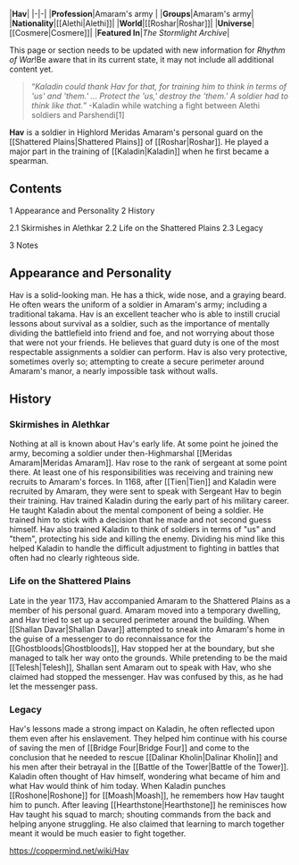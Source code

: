 |**Hav**|
|-|-|
|**Profession**|Amaram's army |
|**Groups**|Amaram's army|
|**Nationality**|[[Alethi\|Alethi]]|
|**World**|[[Roshar\|Roshar]]|
|**Universe**|[[Cosmere\|Cosmere]]|
|**Featured In**|*The Stormlight Archive*|

This page or section needs to be updated with new information for *Rhythm of War*!Be aware that in its current state, it may not include all additional content yet.

>“*Kaladin could thank Hav for that, for training him to think in terms of 'us' and 'them.' ... Protect the 'us,' destroy the 'them.' A soldier had to think like that.*”
\-Kaladin while watching a fight between Alethi soldiers and Parshendi[1]


**Hav** is a soldier in Highlord Meridas Amaram's personal guard on the [[Shattered Plains\|Shattered Plains]] of [[Roshar\|Roshar]]. He played a major part in the training of [[Kaladin\|Kaladin]] when he first became a spearman.

## Contents

1 Appearance and Personality
2 History

2.1 Skirmishes in Alethkar
2.2 Life on the Shattered Plains
2.3 Legacy


3 Notes


## Appearance and Personality
Hav is a solid-looking man. He has a thick, wide nose, and a graying beard. He often wears the uniform of a soldier in Amaram's army; including a traditional takama.
Hav is an excellent teacher who is able to instill crucial lessons about survival as a soldier, such as the importance of mentally dividing the battlefield into friend and foe, and not worrying about those that were not your friends. He believes that guard duty is one of the most respectable assignments a soldier can perform. Hav is also very protective, sometimes overly so; attempting to create a secure perimeter around Amaram's manor, a nearly impossible task without walls.

## History
### Skirmishes in Alethkar
Nothing at all is known about Hav's early life. At some point he joined the army, becoming a soldier under then-Highmarshal [[Meridas Amaram\|Meridas Amaram]]. Hav rose to the rank of sergeant at some point there. At least one of his responsibilities was receiving and training new recruits to Amaram's forces. In 1168, after [[Tien\|Tien]] and Kaladin were recruited by Amaram, they were sent to speak with Sergeant Hav to begin their training.
Hav trained Kaladin during the early part of his military career. He taught Kaladin about the mental component of being a soldier. He trained him to stick with a decision that he made and not second guess himself. Hav also trained Kaladin to think of soldiers in terms of "us" and "them", protecting his side and killing the enemy. Dividing his mind like this helped Kaladin to handle the difficult adjustment to fighting in battles that often had no clearly righteous side.

### Life on the Shattered Plains
Late in the year 1173, Hav accompanied Amaram to the Shattered Plains as a member of his personal guard. Amaram moved into a temporary dwelling, and Hav tried to set up a secured perimeter around the building. When [[Shallan Davar\|Shallan Davar]] attempted to sneak into Amaram's home in the guise of a messenger to do reconnaissance for the [[Ghostbloods\|Ghostbloods]], Hav stopped her at the boundary, but she managed to talk her way onto the grounds. While pretending to be the maid [[Telesh\|Telesh]], Shallan sent Amaram out to speak with Hav, who she claimed had stopped the messenger. Hav was confused by this, as he had let the messenger pass.

### Legacy
Hav's lessons made a strong impact on Kaladin, he often reflected upon them even after his enslavement. They helped him continue with his course of saving the men of [[Bridge Four\|Bridge Four]] and come to the conclusion that he needed to rescue [[Dalinar Kholin\|Dalinar Kholin]] and his men after their betrayal in the [[Battle of the Tower\|Battle of the Tower]]. Kaladin often thought of Hav himself, wondering what became of him and what Hav would think of him today. When Kaladin punches [[Roshone\|Roshone]] for [[Moash\|Moash]], he remembers how Hav taught him to punch. After leaving [[Hearthstone\|Hearthstone]] he reminisces how Hav taught his squad to march; shouting commands from the back and helping anyone struggling. He also claimed that learning to march together meant it would be much easier to fight together.



https://coppermind.net/wiki/Hav